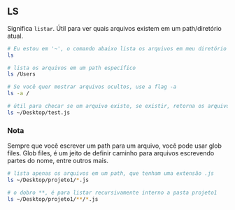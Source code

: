 ## LS

Significa `listar`. Útil para ver quais arquivos existem em um path/diretório atual.

```sh
# Eu estou em '~', o comando abaixo lista os arquivos em meu diretório atual
ls
```

```sh
# lista os arquivos em um path específico
ls /Users
```

```sh
# Se você quer mostrar arquivos ocultos, use a flag -a
ls -a /
```

```sh
# útil para checar se um arquivo existe, se existir, retorna os arquivos encontrados, se não, retorna 'No cuch file or directory'
ls ~/Desktop/test.js
```

### Nota

Sempre que você escrever um path para um arquivo, você pode usar glob files. Glob files, é um jeito de definir caminho para arquivos escrevendo partes do nome, entre outros mais.

```sh
# lista apenas os arquivos em um path, que tenham uma extensão .js
ls ~/Desktop/projeto1/*.js
```

```sh
# o dobro **, é para listar recursivamente interno a pasta projeto1
ls ~/Desktop/projeto1/**/*.js
```